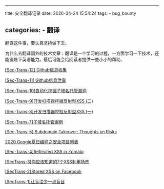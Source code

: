 
---
title: 安全翻译记录
date: 2020-04-24 15:54:24
tags:
        - bug_bounty
         
categories:
        - 翻译
---

翻译这件事，要认真坚持做下去。

<!--more -->

为什么去翻译国外的技术文章：翻译是一个学习的过程，一方面学习一下技术，还能锻炼下英语能力。最后可能会给阅读者提供一些小小的帮助。



[[Sec-Trans-12] Github信息收集](https://mp.weixin.qq.com/s/LnjKK1YJ7BvMXPuFbeq37w)

[[Sec-Trans-11] Github信息泄露](https://mp.weixin.qq.com/s/VYOv-3iUw7Mgj1x7nTwUKQ)

[[Sec-Trans-10]自动化挖掘子域名托管漏洞](https://mp.weixin.qq.com/s/BL9LNR0lNdn773fv_noOtg)

[[Sec-Trans-9]开发扫描器挖掘反射型XSS (二)](https://mp.weixin.qq.com/s/updzVkVG_6e4qF_yHukyHA)

[[Sec-Trans-8]开发扫描器挖掘反射型XSS (一)](https://mp.weixin.qq.com/s/T2ULAKKGmRup6FFM8-vgSg)

[[Sec-Trans-7]子域名托管案例](https://mp.weixin.qq.com/s/Nqy0Agq_h9yZhvqKdZBZgw)

[[Sec-Trans-5] Subdomain Takeover: Thoughts on Risks](https://mp.weixin.qq.com/s/fn3_2kC6ljUL3ac1Mhuh1A)

[2020 Google夏日编程之安全项目列表](https://mp.weixin.qq.com/s/Gf937RjTpA0QsT2DJFQRqQ)

[[Sec-Trans-4]Reflected XSS in Zomato](https://mp.weixin.qq.com/s/KAf5GYdbfoVr-i15hytigw)

[[SecTrans-3]你应该知道的7个XSS利用场景](https://mp.weixin.qq.com/s/Tj5o4PJPu78KV6I3XsYv7w)

[[SecTrans-2]Stored XSS on Facebook](https://mp.weixin.qq.com/s/XHPnys5Iyyi9tm02fVrOTQ)

[[SecTrans-1]让盲注少一点盲目](https://mp.weixin.qq.com/s/lSdC49kYgH6QczxRlMPJFA)

